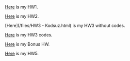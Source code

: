 
[Here](/files/IE582HW1.html) is my HW1.

[Here](/files/HW2.html) is my HW2.

[Here](/files/HW3 - Kodsuz.html) is my HW3 without codes.

[Here](/files/HW3_Codes.html) is my HW3 codes.

[Here](/files/HW_Bonus.html) is my Bonus HW.

[Here](/files/HW5.html) is my HW5. 